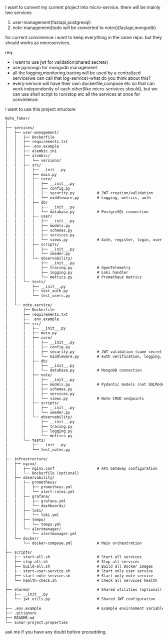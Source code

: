 I want to convert my current project into micro-service.
there will be mainly two services
1. user-management(fastapi,postgresql)
2. note-management(todo will be converted to notes)(fastapi,mongodb)


for current convinience i want to keep everything in the same repo.
but they should works as microservices.

req:
* i want to use jwt for validation(shared secrets)
* use pymongo for mongodb management.
* all the logging,monitoring,tracing will be used by a centralized service(we can call that log-service)-what do you think about this?
* every-serivce will have their own dockerfile,compose etc so that can work independently of each other(like micro-serivices should), but we can use shell script to run/stop etc all the services at once for convinience.

i want to use this project structure
```md
Note_Taker/
│
├── services/
│   ├── user-management/
│   │   ├── Dockerfile
│   │   ├── requirements.txt
│   │   ├── .env.example
│   │   ├── alembic.ini
│   │   ├── alembic/
│   │   │   └── versions/
│   │   ├── src/
│   │   │   ├── __init__.py
│   │   │   ├── main.py
│   │   │   ├── core/
│   │   │   │   ├── __init__.py
│   │   │   │   ├── config.py
│   │   │   │   ├── security.py          # JWT creation/validation
│   │   │   │   └── middleware.py        # Logging, metrics, auth
│   │   │   ├── db/
│   │   │   │   ├── __init__.py
│   │   │   │   └── database.py          # PostgreSQL connection
│   │   │   ├── user/
│   │   │   │   ├── __init__.py
│   │   │   │   ├── models.py
│   │   │   │   ├── schemas.py
│   │   │   │   ├── services.py
│   │   │   │   └── views.py             # Auth, register, login, user CRUD
│   │   │   ├── scripts/
│   │   │   │   ├── __init__.py
│   │   │   │   └── seeder.py
│   │   │   └── observability/
│   │   │       ├── __init__.py
│   │   │       ├── tracing.py           # OpenTelemetry
│   │   │       ├── logging.py           # Loki handler
│   │   │       └── metrics.py           # Prometheus metrics
│   │   └── tests/
│   │       ├── __init__.py
│   │       ├── test_auth.py
│   │       └── test_users.py
│   │
│   └── note-service/
│       ├── Dockerfile
│       ├── requirements.txt
│       ├── .env.example
│       ├── src/
│       │   ├── __init__.py
│       │   ├── main.py
│       │   ├── core/
│       │   │   ├── __init__.py
│       │   │   ├── config.py
│       │   │   ├── security.py          # JWT validation (same secret as user service)
│       │   │   └── middleware.py        # Auth verification, logging, metrics
│       │   ├── db/
│       │   │   ├── __init__.py
│       │   │   └── database.py          # MongoDB connection
│       │   ├── note/
│       │   │   ├── __init__.py
│       │   │   ├── models.py            # Pydantic models (not SQLModel)
│       │   │   ├── schemas.py
│       │   │   ├── services.py
│       │   │   └── views.py             # Note CRUD endpoints
│       │   ├── scripts/
│       │   │   ├── __init__.py
│       │   │   └── seeder.py
│       │   └── observability/
│       │       ├── __init__.py
│       │       ├── tracing.py
│       │       ├── logging.py
│       │       └── metrics.py
│       └── tests/
│           ├── __init__.py
│           └── test_notes.py
│
├── infrastructure/
│   ├── nginx/
│   │   ├── nginx.conf                   # API Gateway configuration
│   │   └── Dockerfile (optional)
│   ├── observability/
│   │   ├── prometheus/
│   │   │   ├── prometheus.yml
│   │   │   └── alert-rules.yml
│   │   ├── grafana/
│   │   │   ├── grafana.yml
│   │   │   └── dashboards/
│   │   ├── loki/
│   │   │   └── loki.yml
│   │   ├── tempo/
│   │   │   └── tempo.yml
│   │   └── alertmanager/
│   │       └── alertmanager.yml
│   └── docker/
│       └── docker-compose.yml           # Main orchestration
│
├── scripts/
│   ├── start-all.sh                     # Start all services
│   ├── stop-all.sh                      # Stop all services
│   ├── build-all.sh                     # Build all Docker images
│   ├── start-user-service.sh            # Start only user service
│   ├── start-note-service.sh            # Start only note service
│   └── health-check.sh                  # Check all services health
│
├── shared/                              # Shared utilities (optional)
│   ├── __init__.py
│   └── jwt_utils.py                     # Shared JWT configuration
│
├── .env.example                         # Example environment variables
├── .gitignore
├── README.md
└── sonar-project.properties
```

ask me if you have any doubt before procedding.